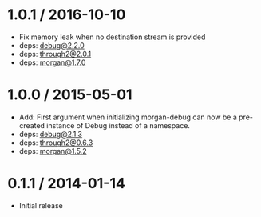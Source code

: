 
1.0.1 / 2016-10-10
==================

  * Fix memory leak when no destination stream is provided
  * deps: debug@2.2.0
  * deps: through2@2.0.1
  * deps: morgan@1.7.0

1.0.0 / 2015-05-01
==================

  * Add: First argument when initializing morgan-debug can now be a pre-created instance of Debug instead of a namespace.
  * deps: debug@2.1.3
  * deps: through2@0.6.3
  * deps: morgan@1.5.2

0.1.1 / 2014-01-14
==================

  * Initial release